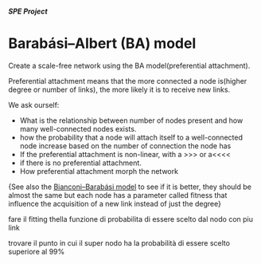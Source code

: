 ##### SPE Project

# Barabási–Albert (BA) model

Create a scale-free network using the BA model(preferential attachment).

Preferential attachment means that the more connected a node is(higher degree or number of links), the more likely it is to receive new links.



We ask ourself: 

- What is the relationship between number of nodes present and how many  well-connected nodes exists.
- how the probability that a node will attach itself to a well-connected node increase based on the number of connection the node has
- If the preferential attachment is non-linear, with a >>> or a<<<<
- if there is no preferential attachment.
- How preferential attachment morph the network



{See also the [Bianconi–Barabási model](https://en.m.wikipedia.org/wiki/Bianconi–Barabási_model) to see if it is better, they should be almost the same but each node has a parameter called fitness that influence the acquisition of a new link instead of just the degree}


fare il fitting thella funzione di probabilita di essere scelto dal nodo con piu link

trovare il punto in cui il super nodo ha la probabilità di essere scelto superiore al 99%
